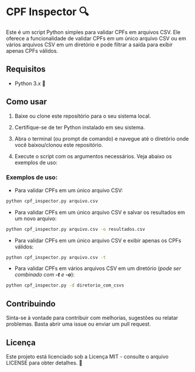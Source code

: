 # CPF Inspector 🔍

Este é um script Python simples para validar CPFs em arquivos CSV. Ele oferece a funcionalidade de validar CPFs em um único arquivo CSV ou em vários arquivos CSV em um diretório e pode filtrar a saída para exibir apenas CPFs válidos.

## Requisitos

- Python 3.x 🐍

## Como usar

1. Baixe ou clone este repositório para o seu sistema local.

2. Certifique-se de ter Python instalado em seu sistema.

3. Abra o terminal (ou prompt de comando) e navegue até o diretório onde você baixou/clonou este repositório.

4. Execute o script com os argumentos necessários. Veja abaixo os exemplos de uso:

### Exemplos de uso:

- Para validar CPFs em um único arquivo CSV:

```bash
python cpf_inspector.py arquivo.csv
```

- Para validar CPFs em um único arquivo CSV e salvar os resultados em um novo arquivo:

```bash
python cpf_inspector.py arquivo.csv -o resultados.csv
```

- Para validar CPFs em um único arquivo CSV e exibir apenas os CPFs válidos:

```bash
python cpf_inspector.py arquivo.csv -t
```

- Para validar CPFs em vários arquivos CSV em um diretório (*pode ser combinado com **-t** e **-o***):

```bash
python cpf_inspector.py -d diretorio_com_csvs
```

## Contribuindo

Sinta-se à vontade para contribuir com melhorias, sugestões ou relatar problemas. Basta abrir uma issue ou enviar um pull request.

## Licença

Este projeto está licenciado sob a Licença MIT - consulte o arquivo LICENSE para obter detalhes. 📝
